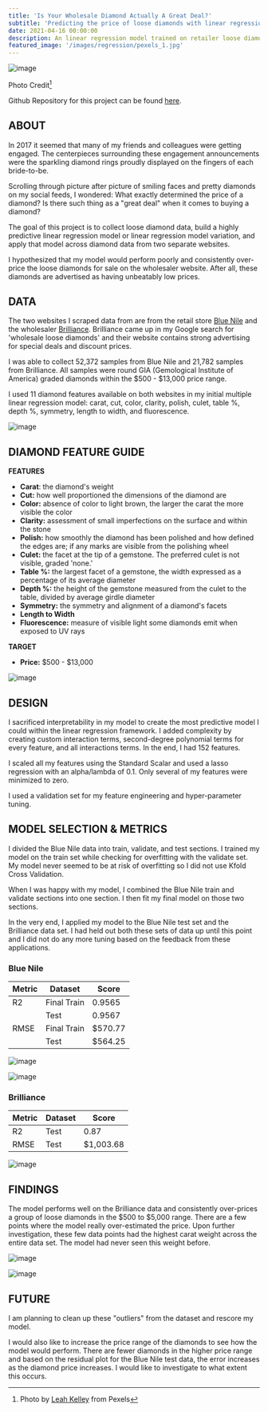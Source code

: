 ```yaml
---
title: 'Is Your Wholesale Diamond Actually A Great Deal?'
subtitle: 'Predicting the price of loose diamonds with linear regression'
date: 2021-04-16 00:00:00
description: An linear regression model trained on retailer loose diamond prices predicts the prices of wholesaler loose diamonds
featured_image: '/images/regression/pexels_1.jpg'
---
```


![image](/images/regression/pexels_1.jpg)

Photo Credit[^1]

[^1]: Photo by [Leah Kelley](https://www.pexels.com/@leah-kelley-50725?utm_content=attributionCopyText&utm_medium=referral&utm_source=pexels) from Pexels

Github Repository for this project can be found [here](https://github.com/lescardone/regression-project).

## ABOUT

In 2017 it seemed that many of my friends and colleagues were getting engaged. The centerpieces surrounding these engagement announcements were the sparkling diamond rings proudly displayed on the fingers of each bride-to-be. 

Scrolling through picture after picture of smiling faces and pretty diamonds on my social feeds, I wondered: What exactly determined the price of a diamond? Is there such thing as a "great deal" when it comes to buying a diamond? 

The goal of this project is to collect loose diamond data, build a highly predictive linear regression model or linear regression model variation, and apply that model across diamond data from two separate websites. 

I hypothesized that my model would perform poorly and consistently over-price the loose diamonds for sale on the wholesaler website. After all, these diamonds are advertised as having unbeatably low prices.


## DATA

The two websites I scraped data from are from the retail store [Blue Nile](https://www.bluenile.com/diamond-search) and the wholesaler [Brilliance](https://www.brilliance.com/diamond-search). Brilliance came up in my Google search for 'wholesale loose diamonds' and their website contains strong advertising for special deals and discount prices.

I was able to collect 52,372 samples from Blue Nile and 21,782 samples from Brilliance. All samples were round GIA (Gemological Institute of America) graded diamonds within the $500 - $13,000 price range.

I used 11 diamond features available on both websites in my initial multiple linear regression model:
carat, cut, color, clarity, polish, culet, table %, depth %, symmetry, length to width, and fluorescence.

![image](/images/regression/diamond_features.jpeg)


## DIAMOND FEATURE GUIDE

**FEATURES** 
- **Carat**: the diamond's weight    
- **Cut:** how well proportioned the dimensions of the diamond are
- **Color:** absence of color to light brown, the larger the carat the more visible the color
- **Clarity:** assessment of small imperfections on the surface and within the stone
- **Polish:** how smoothly the diamond has been polished and how defined the edges are; if any marks are visible from the polishing wheel
- **Culet:** the facet at the tip of a gemstone. The preferred culet is not visible, graded 'none.'
- **Table %:** the largest facet of a gemstone, the width expressed as a percentage of its average diameter 
- **Depth %:** the height of the gemstone measured from the culet to the table, divided by average girdle diameter
- **Symmetry:** the symmetry and alignment of a diamond's facets 
- **Length to Width**
- **Fluorescence:** measure of visible light some diamonds emit when exposed to UV rays



**TARGET**
- **Price:** $500 - $13,000
      
![image](/images/regression/diamond.jpeg)


## DESIGN

I sacrificed interpretability in my model to create the most predictive model I could within the linear regression framework. I added complexity by creating custom interaction terms, second-degree polynomial terms for every feature, and all interactions terms. In the end, I had 152 features.

I scaled all my features using the Standard Scalar and used a lasso regression with an alpha/lambda of 0.1. Only several of my features were minimized to zero.

I used a validation set for my feature engineering and hyper-parameter tuning. 


## MODEL SELECTION & METRICS
I divided the Blue Nile data into train, validate, and test sections. I trained my model on the train set while checking for overfitting with the validate set. My model never seemed to be at risk of overfitting so I did not use Kfold Cross Validation. 

When I was happy with my model, I combined the Blue Nile train and validate sections into one section. I then fit my final model on those two sections.

In the very end, I applied my model to the Blue Nile test set and the Brilliance data set. I had held out both these sets of data up until this point and I did not do any more tuning based on the feedback from these applications.

### Blue  Nile  

| Metric               | Dataset       | Score      |  
|----------------------|---------------|------------|
| R2                   | Final Train   | 0.9565     |
|                      | Test          | 0.9567     |
| RMSE                 | Final Train   | $570.77    |
|                      | Test          | $564.25    |


![image](/images/regression/ppt_01.jpeg)

![image](/images/regression/ppt_02.jpeg)


### Brilliance

| Metric               | Dataset       | Score      |  
|----------------------|---------------|------------|
| R2                   | Test          | 0.87       |
| RMSE                 | Test          | $1,003.68  |


![image](/images/regression/ppt_03.jpeg)


## FINDINGS

The model performs well on the Brilliance data and consistently over-prices a group of loose diamonds in the $500 to $5,000 range. There are a few points where the model really over-estimated the price. Upon further investigation, these few data points had the highest carat weight across the entire data set. The model had never seen this weight before.

![image](/images/regression/ppt_04.jpeg)

![image](/images/regression/ppt_05.jpeg)


## FUTURE

I am planning to clean up these "outliers" from the dataset and rescore my model.

I would also like to increase the price range of the diamonds to see how the model would perform. There are fewer diamonds in the higher price range and based on the residual plot for the Blue Nile test data, the error increases as the diamond price increases. I would like to investigate to what extent this occurs.